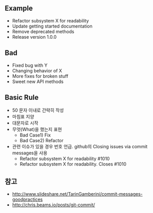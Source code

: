 ## Example
- Refactor subsystem X for readability
- Update getting started documentation
- Remove deprecated methods
- Release version 1.0.0

## Bad
- Fixed bug with Y
- Changing behavior of X
- More fixes for broken stuff
- Sweet new API methods

## Basic Rule
- 50 문자 이내로 간략히 작성
- 마침표 지양
- 대문자로 시작
- 무엇(What)을 했는지 표현
  - Bad Case1) Fix
  - Bad Case2) Refactor
- 관련 이슈가 있을 경우 번호 언급. github의 Closing issues via commit messages을 사용
  - Refactor subsystem X for readability #1010
  - Refactor subsystem X for readability. Closes #1010

## 참고
- http://www.slideshare.net/TarinGamberini/commit-messages-goodpractices
- http://chris.beams.io/posts/git-commit/
